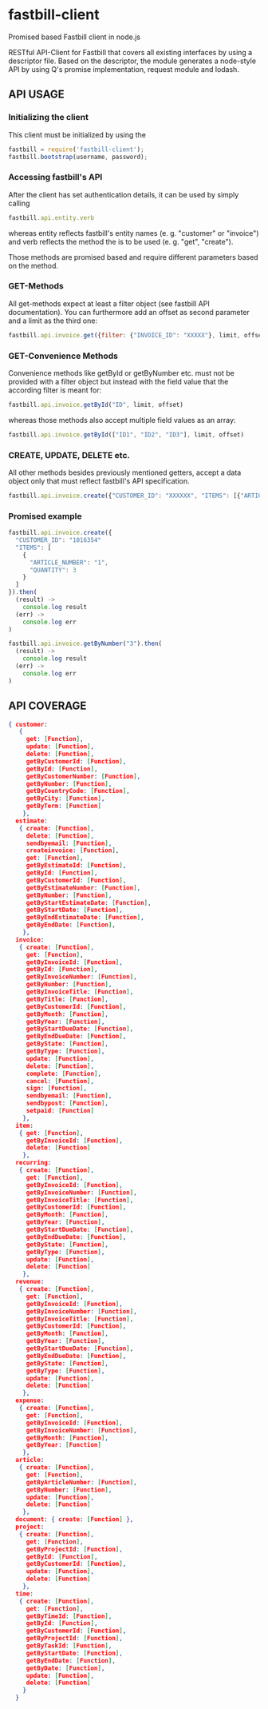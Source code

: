 fastbill-client
===============

Promised based Fastbill client in node.js

RESTful API-Client for Fastbill that covers all existing interfaces by using a descriptor file. Based on the descriptor, the module generates a node-style API by using Q's promise implementation, request module and lodash.

API USAGE
----------

### Initializing the client
This client must be initialized by using the
```js
fastbill = require('fastbill-client');
fastbill.bootstrap(username, password);
```

### Accessing fastbill's API
After the client has set authentication details, it can be used by simply calling 
```js
fastbill.api.entity.verb
```
whereas entity reflects fastbill's entity names (e. g. "customer" or "invoice") and verb reflects the method the is to be used (e. g. "get", "create").

Those methods are promised based and require different parameters based on the method.

### GET-Methods
All get-methods expect at least a filter object (see fastbill API documentation). You can furthermore add an offset as second parameter and a limit as the third one:

```js
fastbill.api.invoice.get({filter: {"INVOICE_ID": "XXXXX"}, limit, offset})
```

### GET-Convenience Methods
Convenience methods like getById or getByNumber etc. must not be provided with a filter object but instead with the field value that the according filter is meant for:

```js
fastbill.api.invoice.getById("ID", limit, offset)
```

whereas those methods also accept multiple field values as an array:

```js
fastbill.api.invoice.getById(["ID1", "ID2", "ID3"], limit, offset)
```

### CREATE, UPDATE, DELETE etc. 
All other methods besides previously mentioned getters, accept a data object only that must reflect fastbill's API specification. 

```js
fastbill.api.invoice.create({"CUSTOMER_ID": "XXXXXX", "ITEMS": [{"ARTICLE_NUMBER": "1", "QUANTITY": "4"}]})
```

### Promised example
```js
fastbill.api.invoice.create({
  "CUSTOMER_ID": "1016354"
  "ITEMS": [
    {
      "ARTICLE_NUMBER": "1",
      "QUANTITY": 3
    }
  ]  
}).then(
  (result) ->
    console.log result
  (err) ->
    console.log err
)

fastbill.api.invoice.getByNumber("3").then(
  (result) ->
    console.log result
  (err) ->
    console.log err
)
```



API COVERAGE
----------

```json
{ customer:
   { 
     get: [Function],
     update: [Function],
     delete: [Function],
     getByCustomerId: [Function],
     getById: [Function],
     getByCustomerNumber: [Function],
     getByNumber: [Function],
     getByCountryCode: [Function],
     getByCity: [Function],
     getByTerm: [Function]
    },
  estimate:
   { create: [Function],
     delete: [Function],
     sendbyemail: [Function],
     createinvoice: [Function],
     get: [Function],
     getByEstimateId: [Function],
     getById: [Function],
     getByCustomerId: [Function],
     getByEstimateNumber: [Function],
     getByNumber: [Function],
     getByStartEstimateDate: [Function],
     getByStartDate: [Function],
     getByEndEstimateDate: [Function],
     getByEndDate: [Function],
    },
  invoice:
   { create: [Function],
     get: [Function],
     getByInvoiceId: [Function],
     getById: [Function],
     getByInvoiceNumber: [Function],
     getByNumber: [Function],
     getByInvoiceTitle: [Function],
     getByTitle: [Function],
     getByCustomerId: [Function],
     getByMonth: [Function],
     getByYear: [Function],
     getByStartDueDate: [Function],
     getByEndDueDate: [Function],
     getByState: [Function],
     getByType: [Function],
     update: [Function],
     delete: [Function],
     complete: [Function],
     cancel: [Function],
     sign: [Function],
     sendbyemail: [Function],
     sendbypost: [Function],
     setpaid: [Function] 
    },
  item:
   { get: [Function],
     getByInvoiceId: [Function],
     delete: [Function] 
    },
  recurring:
   { create: [Function],
     get: [Function],
     getByInvoiceId: [Function],
     getByInvoiceNumber: [Function],
     getByInvoiceTitle: [Function],
     getByCustomerId: [Function],
     getByMonth: [Function],
     getByYear: [Function],
     getByStartDueDate: [Function],
     getByEndDueDate: [Function],
     getByState: [Function],
     getByType: [Function],
     update: [Function],
     delete: [Function] 
    },
  revenue:
   { create: [Function],
     get: [Function],
     getByInvoiceId: [Function],
     getByInvoiceNumber: [Function],
     getByInvoiceTitle: [Function],
     getByCustomerId: [Function],
     getByMonth: [Function],
     getByYear: [Function],
     getByStartDueDate: [Function],
     getByEndDueDate: [Function],
     getByState: [Function],
     getByType: [Function],
     update: [Function],
     delete: [Function] 
    },
  expense:
   { create: [Function],
     get: [Function],
     getByInvoiceId: [Function],
     getByInvoiceNumber: [Function],
     getByMonth: [Function],
     getByYear: [Function] 
    },
  article:
   { create: [Function],
     get: [Function],
     getByArticleNumber: [Function],
     getByNumber: [Function],
     update: [Function],
     delete: [Function] 
    },
  document: { create: [Function] },
  project:
   { create: [Function],
     get: [Function],
     getByProjectId: [Function],
     getById: [Function],
     getByCustomerId: [Function],
     update: [Function],
     delete: [Function] 
    },
  time:
   { create: [Function],
     get: [Function],
     getByTimeId: [Function],
     getById: [Function],
     getByCustomerId: [Function],
     getByProjectId: [Function],
     getByTaskId: [Function],
     getByStartDate: [Function],
     getByEndDate: [Function],
     getByDate: [Function],
     update: [Function],
     delete: [Function] 
    } 
  }
```

